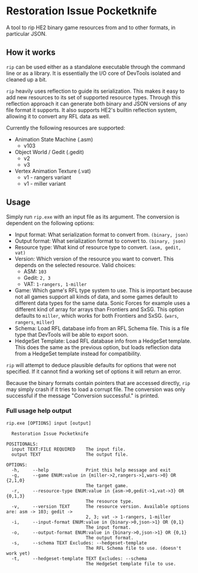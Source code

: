 # Restoration Issue Pocketknife

A tool to rip HE2 binary game resources from and to other formats, in particular JSON.

## How it works

`rip` can be used either as a standalone executable through the command line or as a library.
It is essentially the I/O core of DevTools isolated and cleaned up a bit.

`rip` heavily uses reflection to guide its serialization. This makes it easy to add new resources
to its set of supported resource types. Through this reflection approach it can generate both binary
and JSON versions of any file format it supports. It also supports HE2's builtin reflection system,
allowing it to convert any RFL data as well.

Currently the following resources are supported:

* Animation State Machine (.asm)
    * v103
* Object World / Gedit (.gedit)
    * v2
    * v3
* Vertex Animation Texture (.vat)
    * v1 - rangers variant
    * v1 - miller variant

## Usage

Simply run `rip.exe` with an input file as its argument. The conversion is dependent on the following options:

* Input format: What serialization format to convert from. `(binary, json)`
* Output format: What serialization format to convert to. `(binary, json)`
* Resource type: What kind of resource type to convert. `(asm, gedit, vat)`
* Version: Which version of the resource you want to convert. This depends on the selected resource. Valid choices:
  * ASM: `103`
  * Gedit: `2, 3`
  * VAT: `1-rangers, 1-miller`
* Game: Which game's RFL type system to use. This is important because not all games support all kinds of data,
  and some games default to different data types for the same data. Sonic Forces for example uses a different kind
  of array for arrays than Frontiers and SxSG. This option defaults to `miller`, which works for both Frontiers and SxSG. (`wars`, `rangers`, `miller`)
* Schema: Load RFL database info from an RFL Schema file. This is a file type that DevTools will be able to export soon.
* HedgeSet Template: Load RFL database info from a HedgeSet template. This does the same as the previous option, but loads
  reflection data from a HedgeSet template instead for compatibility.

`rip` will attempt to deduce plausible defaults for options that were not specified. If it cannot find a working set of options it
will return an error.

Because the binary formats contain pointers that are accessed directly, `rip` may simply crash if it tries to load a corrupt file.
The conversion was only successful if the message "Conversion successful." is printed.

### Full usage help output

```
rip.exe [OPTIONS] input [output]

  Restoration Issue Pocketknife

POSITIONALS:
  input TEXT:FILE REQUIRED    The input file.
  output TEXT                 The output file.

OPTIONS:
  -h,     --help              Print this help message and exit
  -g,     --game ENUM:value in {miller->2,rangers->1,wars->0} OR {2,1,0}
                              The target game.
  -r,     --resource-type ENUM:value in {asm->0,gedit->1,vat->3} OR {0,1,3}
                              The resource type.
  -v,     --version TEXT      The resource version. Available options are: asm -> 103; gedit ->
                              2, 3; vat -> 1-rangers, 1-miller
  -i,     --input-format ENUM:value in {binary->0,json->1} OR {0,1}
                              The input format.
  -o,     --output-format ENUM:value in {binary->0,json->1} OR {0,1}
                              The output format.
  -s,     --schema TEXT Excludes: --hedgeset-template
                              The RFL Schema file to use. (doesn't work yet)
  -t,     --hedgeset-template TEXT Excludes: --schema
                              The HedgeSet template file to use.
```

